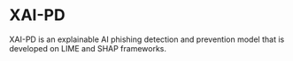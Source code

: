 # XAI-PD
XAI-PD is an explainable AI phishing detection and prevention model that is developed on LIME and SHAP frameworks. 
